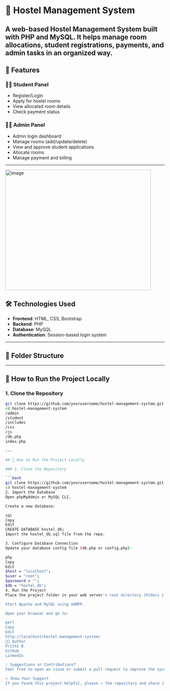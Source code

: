 # 🏨 Hostel Management System

A web-based Hostel Management System built with **PHP** and **MySQL**. It helps manage room allocations, student registrations, payments, and admin tasks in an organized way.
---

## 🎯 Features

### 👨‍🎓 Student Panel
- Register/Login
- Apply for hostel rooms
- View allocated room details
- Check payment status

### 🧑‍💼 Admin Panel
- Admin login dashboard
- Manage rooms (add/update/delete)
- View and approve student applications
- Allocate rooms
- Manage payment and billing
---

<img width="460" height="380" alt="image" src="https://github.com/user-attachments/assets/08f738f8-1263-4d12-a0ab-83f53f431243" />

## 🛠️ Technologies Used

- **Frontend**: HTML, CSS, Bootstrap
- **Backend**: PHP
- **Database**: MySQL
- **Authentication**: Session-based login system

---

## 📂 Folder Structure



---

## 🚀 How to Run the Project Locally

### 1. Clone the Repository

```bash
git clone https://github.com/yourusername/hostel-management-system.git
cd hostel-management-system
/admin
/student
/includes
/css
/js
/db.php
index.php

---

## 🚀 How to Run the Project Locally

### 1. Clone the Repository

```bash
git clone https://github.com/yourusername/hostel-management-system.git
cd hostel-management-system
2. Import the Database
Open phpMyAdmin or MySQL CLI.

Create a new database:

sql
Copy
Edit
CREATE DATABASE hostel_db;
Import the hostel_db.sql file from the repo.

3. Configure Database Connection
Update your database config file (db.php or config.php):

php
Copy
Edit
$host = "localhost";
$user = "root";
$password = "";
$db = "hostel_db";
4. Run the Project
Place the project folder in your web server's root directory (htdocs if using XAMPP).

Start Apache and MySQL using XAMPP.

Open your browser and go to:

perl
Copy
Edit
http://localhost/hostel-management-system/
🧑‍💻 Author
Prithi B
GitHub
LinkedIn

💡 Suggestions or Contributions?
Feel free to open an issue or submit a pull request to improve the system.

⭐ Show Your Support
If you found this project helpful, please ⭐ the repository and share it with your friends!
